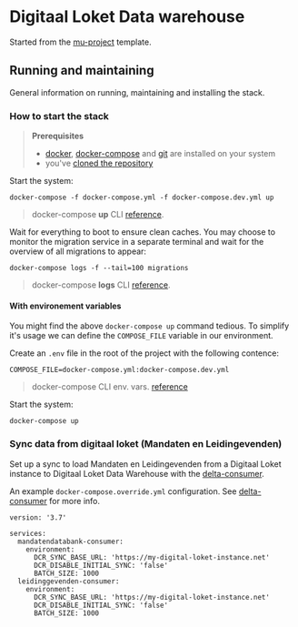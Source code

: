 # Digitaal Loket Data warehouse

Started from the [mu-project](https://github.com/mu-semtech/mu-project) template.

## Running and maintaining

General information on running, maintaining and installing the stack.

### How to start the stack

> **Prerequisites**
> - [docker](https://docs.docker.com/get-docker/), [docker-compose](https://docs.docker.com/get-docker/) and [git](https://git-scm.com/downloads) are installed on your system
> - you've [cloned the repository](https://docs.github.com/en/repositories/creating-and-managing-repositories/cloning-a-repository)

Start the system:
```shell
docker-compose -f docker-compose.yml -f docker-compose.dev.yml up
```
> docker-compose **up** CLI [reference](https://docs.docker.com/compose/reference/up/).

Wait for everything to boot to ensure clean caches. You may choose to monitor the migration service in a separate terminal and 
wait for the overview of all migrations to appear:

```shell
docker-compose logs -f --tail=100 migrations
```
> docker-compose **logs** CLI [reference](https://docs.docker.com/compose/reference/logs/).

#### With environement variables
You might find the above `docker-compose up` command tedious. To simplify it's usage we can define the `COMPOSE_FILE` variable in our environment.

Create an `.env` file in the root of the project with the following contence:
```shell
COMPOSE_FILE=docker-compose.yml:docker-compose.dev.yml
```
> docker-compose CLI env. vars. [reference](https://docs.docker.com/compose/reference/envvars/)

Start the system:
```shell
docker-compose up
```

### Sync data from digitaal loket (Mandaten en Leidingevenden)

Set up a sync to load Mandaten en Leidingevenden from a Digitaal Loket instance to Digitaal Loket Data Warehouse with the [delta-consumer](https://github.com/lblod/delta-consumer).

An example `docker-compose.override.yml` configuration. See [delta-consumer](https://github.com/lblod/delta-consumer) for more info.

```
version: '3.7'

services:
  mandatendatabank-consumer:
    environment:
      DCR_SYNC_BASE_URL: 'https://my-digital-loket-instance.net'
      DCR_DISABLE_INITIAL_SYNC: 'false'
      BATCH_SIZE: 1000
  leidinggevenden-consumer:
    environment:
      DCR_SYNC_BASE_URL: 'https://my-digital-loket-instance.net'
      DCR_DISABLE_INITIAL_SYNC: 'false'
      BATCH_SIZE: 1000
```